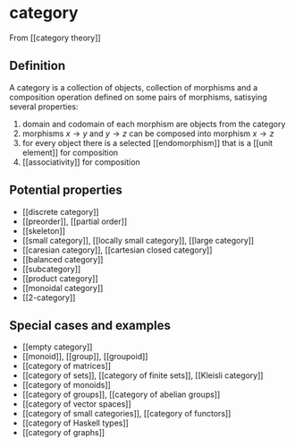 # category
From [[category theory]]

## Definition
A category is a collection of objects, collection of morphisms and a composition operation defined on some pairs of morphisms, satisying several properties:
1. domain and codomain of each morphism are objects from the category
2. morphisms $x \to y$ and $y \to z$ can be composed into morphism $x \to z$
3. for every object there is a selected [[endomorphism]] that is a [[unit element]] for composition
4. [[associativity]] for composition

## Potential properties
- [[discrete category]]
- [[preorder]], [[partial order]]
- [[skeleton]]
- [[small category]], [[locally small category]], [[large category]]
- [[caresian category]], [[cartesian closed category]]
- [[balanced category]]
- [[subcategory]]
- [[product category]]
- [[monoidal category]]
- [[2-category]]

## Special cases and examples
- [[empty category]]
- [[monoid]], [[group]], [[groupoid]]
- [[category of matrices]]
- [[category of sets]], [[category of finite sets]], [[Kleisli category]]
- [[category of monoids]]
- [[category of groups]], [[category of abelian groups]]
- [[category of vector spaces]]
- [[category of small categories]], [[category of functors]]
- [[category of Haskell types]]
- [[category of graphs]]